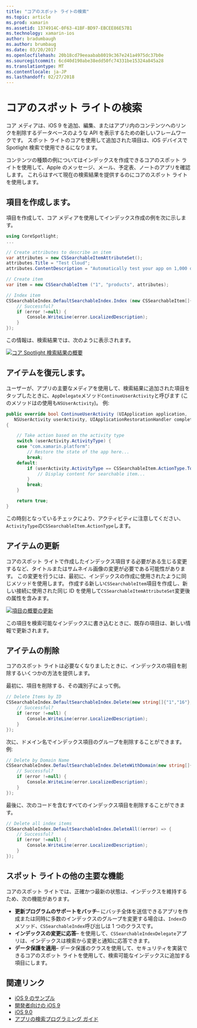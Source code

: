 ```yaml
---
title: "コアのスポット ライトの検索"
ms.topic: article
ms.prod: xamarin
ms.assetid: 1374914C-0F63-41BF-BD97-EBCEE86E57B1
ms.technology: xamarin-ios
author: bradumbaugh
ms.author: brumbaug
ms.date: 03/20/2017
ms.openlocfilehash: 20b18cd79eeaabab8019c367e241a4975dc37b0e
ms.sourcegitcommit: 6cd40d190abe38edd50fc74331be15324a845a28
ms.translationtype: MT
ms.contentlocale: ja-JP
ms.lasthandoff: 02/27/2018
---
```

# <a name="search-with-core-spotlight"></a>コアのスポット ライトの検索

コア メディアは、iOS 9 を追加、編集、またはアプリ内のコンテンツへのリンクを削除するデータベースのような API を表示するための新しいフレームワークです。 スポット ライトのコアを使用して追加された項目は、iOS デバイスで Spotlight 検索で使用できるになります。

コンテンツの種類の例についてはインデックスを作成できるコアのスポット ライトを使用して、Apple のメッセージ、メール、予定表、ノートのアプリを確認します。 これらはすべて現在の検索結果を提供するのにコアのスポット ライトを使用します。

## <a name="creating-an-item"></a>項目を作成します。

項目を作成して、コア メディアを使用してインデックス作成の例を次に示します。

```csharp
using CoreSpotlight;
...

// Create attributes to describe an item
var attributes = new CSSearchableItemAttributeSet();
attributes.Title = "Test Cloud";
attributes.ContentDescription = "Automatically test your app on 1,000 devices in the cloud.";

// Create item
var item = new CSSearchableItem ("1", "products", attributes);

// Index item
CSSearchableIndex.DefaultSearchableIndex.Index (new CSSearchableItem[]{ item }, (error) => {
    // Successful?
    if (error !=null) {
        Console.WriteLine(error.LocalizedDescription);
    }
});
```

この情報は、検索結果では、次のように表示されます。

[ ![](corespotlight-images/corespotlight01.png "コア Spotlight 検索結果の概要")](corespotlight-images/corespotlight01.png)

## <a name="restoring-an-item"></a>アイテムを復元します。

ユーザーが、アプリの主要なメディアを使用して、検索結果に追加された項目をタップしたときに、`AppDelegate`メソッド`ContinueUserActivity`と呼びます (このメソッドはの使用も`NSUserActivity`)。 例:

```csharp
public override bool ContinueUserActivity (UIApplication application,
   NSUserActivity userActivity, UIApplicationRestorationHandler completionHandler)
{

    // Take action based on the activity type
    switch (userActivity.ActivityType) {
    case "com.xamarin.platform":
        // Restore the state of the app here...
        break;
    default:
        if (userActivity.ActivityType == CSSearchableItem.ActionType.ToString ()) {
            // Display content for searchable item...
        }
        break;
    }

    return true;
}
```

この時刻となっているチェックにより、アクティビティに注意してください、`ActivityType`の`CSSearchableItem.ActionType`します。

## <a name="updating-an-item"></a>アイテムの更新

コアのスポット ライトで作成したインデックス項目する必要がある生じる変更するなど、タイトルまたはサムネイル画像の変更が必要である可能性があります。 この変更を行うには、最初に、インデックスの作成に使用されたように同じメソッドを使用します。
作成する新しい`CSSearchableItem`項目を作成し、新しい接続に使用された同じ ID を使用して`CSSearchableItemAttributeSet`変更後の属性を含みます。

[ ![](corespotlight-images/corespotlight02.png "項目の概要の更新")](corespotlight-images/corespotlight02.png)

この項目を検索可能なインデックスに書き込むときに、既存の項目は、新しい情報で更新されます。

## <a name="deleting-an-item"></a>アイテムの削除

コアのスポット ライトは必要なくなりましたときに、インデックスの項目を削除するいくつかの方法を提供します。

最初に、項目を削除する、その識別子によって例。

```csharp
// Delete Items by ID
CSSearchableIndex.DefaultSearchableIndex.Delete(new string[]{"1","16"},(error) => {
    // Successful?
    if (error !=null) {
        Console.WriteLine(error.LocalizedDescription);
    }
});
```

次に、ドメイン名でインデックス項目のグループを削除することができます。 例:

```csharp
// Delete by Domain Name
CSSearchableIndex.DefaultSearchableIndex.DeleteWithDomain(new string[]{"domain-name"},(error) => {
    // Successful?
    if (error !=null) {
        Console.WriteLine(error.LocalizedDescription);
    }
});
```

最後に、次のコードを含むすべてのインデックス項目を削除することができます。

```csharp
// Delete all index items
CSSearchableIndex.DefaultSearchableIndex.DeleteAll((error) => {
    // Successful?
    if (error !=null) {
        Console.WriteLine(error.LocalizedDescription);
    }
});
```
## <a name="additional-core-spotlight-features"></a>スポット ライトの他の主要な機能

コアのスポット ライトでは、正確かつ最新の状態は、インデックスを維持するため、次の機能があります。

- **更新プログラムのサポートをバッチ**– にバッチ全体を送信できるアプリを作成または同時に多数のインデックスのグループを変更する場合は、`Index`のメソッド、`CSSearchableIndex`呼び出しは 1 つのクラスです。
- **インデックスの変更に応答**– を使用して、`CSSearchableIndexDelegate`アプリは、インデックスは検索から変更と通知に応答できます。
- **データ保護を適用**– データ保護のクラスを使用して、セキュリティを実装できるコアのスポット ライトを使用して、検索可能なインデックスに追加する項目にします。



## <a name="related-links"></a>関連リンク

- [iOS 9 のサンプル](https://developer.xamarin.com/samples/ios/iOS9/)
- [開発者向けの iOS 9](https://developer.apple.com/ios/pre-release/)
- [iOS 9.0](https://developer.apple.com/library/prerelease/ios/releasenotes/General/WhatsNewIniOS/Articles/iOS9.html)
- [アプリの検索プログラミング ガイド](https://developer.apple.com/library/prerelease/ios/documentation/General/Conceptual/AppSearch/index.html#//apple_ref/doc/uid/TP40016308)
